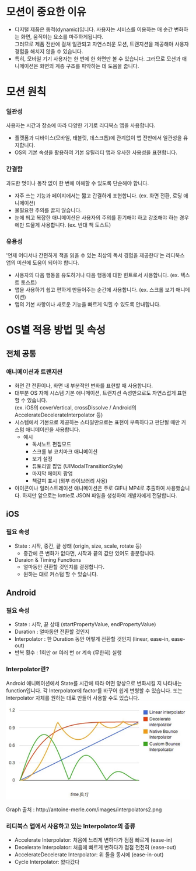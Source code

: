 # 모션이 중요한 이유
* 디지털 제품은 동적(dynamic)입니다. 사용자는 서비스를 이용하는 매 순간 변화하는 화면, 움직이는 요소를 마주하게됩니다. <br>
그러므로 제품 전반에 걸쳐 일관되고 자연스러운 모션, 트랜지션을 제공해야 사용자 경험을 해치지 않을 수 있습니다. <br>
* 특히, 모바일 기기 사용자는 한 번에 한 화면만 볼 수 있습니다. 그러므로 모션과 애니메이션은 화면의 계층 구조를 파악하는 데 도움을 줍니다.



# 모션 원칙

### 일관성
사용자는 시간과 장소에 따라 다양한 기기로 리디북스 앱을 사용합니다.
* 플랫폼과 디바이스(모바일, 태블릿, 데스크톱)에 관계없이 앱 전반에서 일관성을 유지합니다.
* OS의 기본 속성을 활용하여 기본 유틸리티 앱과 유사한 사용성을 표현합니다.

### 간결함
과도한 멋이나 동작 없이 한 번에 이해할 수 있도록 단순해야 합니다.
* 자주 쓰는 기능과 페이지에서는 짧고 간결하게 표현합니다. (ex. 화면 전환, 로딩 애니메이션)
* 불필요한 주의를 끌지 않습니다.
* 눈에 띄고 복잡한 애니메이션은 사용자의 주의를 환기해야 하고 강조해야 하는 경우에만 드물게 사용합니다. (ex. 반대 책 토스트)

### 유용성
'언제 어디서나 간편하게 책을 읽을 수 있는 최상의 독서 경험을 제공한다'는 리디북스 앱의 미션에 도움이 되어야 합니다.
* 사용자의 다음 행동을 유도하거나 다음 행동에 대한 힌트로서 사용합니다. (ex. 텍스트 토스트)
* 앱을 사용하기 쉽고 편하게 만들어주는 순간에 사용합니다. (ex. 스크롤 보기 애니메이션)
* 앱의 기본 사항이나 새로운 기능을 빠르게 익힐 수 있도록 안내합니다.




# OS별 적용 방법 및 속성

## 전체 공통


### 애니메이션과 트랜지션
* 화면 간 전환이나, 화면 내 부분적인 변화를 표현할 때 사용합니다. 
* 대부분 OS 자체 시스템 기본 애니메이션, 트랜지션 속성만으로도 자연스럽게 표현할 수 있습니다. <br>
    (ex. iOS의 coverVertical, crossDissolve / Android의 AccelerateDecelerateInterpolator 등)
* 시스템에서 기본으로 제공하는 스타일만으로는 표현이 부족하다고 판단될 때만 커스텀 애니메이션을 사용합니다.
    - 예시
      - 독서노트 편집모드
      - 스크롤 뷰 코치마크 애니메이션
      - 보기 설정
      - 튜토리얼 팝업 (UIModalTransitionStyle)
      - 마지막 페이지 팝업
      - 책갈피 표시 (외부 라이브러리 사용)
* 아이콘이나 일러스트레이션 애니메이션은 주로 GIF나 MP4로 추출하여 사용했습니다. 하지만 앞으로는 lottie로 JSON 파일을 생성하여 개발자에게 전달합니다.

## iOS

### 필요 속성
* State : 시작, 중간, 끝 상태 (origin, size, scale, rotate 등)
    * 중간에 큰 변화가 없다면, 시작과 끝의 값만 있어도 충분합니다.
* Duraion & Timing Functions
    * 얼마동안 전환할 것인지를 결정합니다.
    * 원하는 대로 커스텀 할 수 있습니다.

## Android
### 필요 속성
* State : 시작, 끝 상태 (startPropertyValue, endPropertyValue)
* Duration : 얼마동안 전환할 것인지 
* Interpolator : 한 Duration 동안 어떻게 전환할 것인지 (linear, ease-in, ease-out)
* 반복 횟수 : 1회만 or 여러 번 or 계속 (무한히) 실행

### Interpolator란?
Android 애니메이션에서 State를 시간에 따라 어떤 양상으로 변화시킬 지 나타내는 function입니다. 각 Interpolator에 factor를 바꾸어 쉽게 변형할 수 있습니다. 또는 Interpolator 자체를 원하는 대로 만들어 사용할 수도 있습니다. <br> 
![Interpolator](/contents/app/img/motion_interpolator.png)
<figcaption>Graph 출처 : http://antoine-merle.com/images/interpolators2.png</figcaption>

### 리디북스 앱에서 사용하고 있는 Interpolator의 종류 
* Accelerate Interpolator: 처음에 느리게 변하다가 점점 빠르게 (ease-in)
* Decelerate Interpolator: 처음에 빠르게 변하다가 점점 천천히 (ease-out)
* AccelerateDecelerate Interpolator: 위 둘을 동시에 (ease-in-out)
* Cycle Interpolator: 왔다갔다
